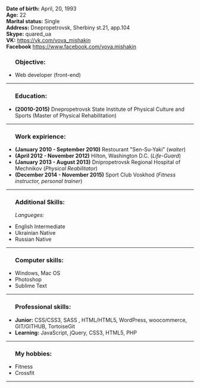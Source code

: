 <b>Date of birth:</b> April, 20, 1993<br>
<b>Age:</b> 22 <br>
<b>Marital status:</b> Single</b></br>
<b>Address:</b> Dnepropetrovsk, Sherbiny st.21, app.104</br>
<b>Skype:</b> quared_ua<br>
<b>VK:</b> https://vk.com/vova_mishakin<br>
<b>Facebook</b> https://www.facebook.com/vova.mishakin<br>
<ul><h3>Objective:</h3>

<li>Web developer (front-end)<br></li></ul><hr>

<ul><h3>Education:</h3>

<li><b>(20010-2015)</b> Dnepropetrovsk State Institute of Physical Culture and Sports (Master of Physical Rehabilitation)<br></li></ul><hr>
<ul><h3>Work expirience:</h3>

<li><b>(January 2010 - September 2010)</b> Restourant "Sen-Su-Yaki" (<i>waiter</i>)<br></li>
<li><b>(April 2012 - November 2012)</b> Hilton, Washington D.C. (<i>Life-Guard</i>)<br></li>
<li><b>(January 2013 - August 2013)</b> Dnipropetrovsk Regional Hospital of Mechnikov (<i>Physical Reabilitator</i>)<br></li>
<li><b>(December 2014 - November 2015)</b> Sport Club Voskhod (<i>Fitness instructor, personal trainer</i>)<br></li></ul><hr>

<ul><h3>Additional Skills:</h3>

<i>Langueges:</i><br>


<li>English Intermediate</li>
<li>Ukrainian Native</li>
<li>Russian Native</li></ul><hr>
<ul><h3>Computer skills:</h3>

<li>Windows, Mac OS</li>
<li>Photoshop</li>
<li>Sublime Text</li></ul><hr>
<ul><h3>Professional skills:</h3>

<li><b>Junior:</b> CSS/CSS3, SASS , HTML/HTML5, WordPress, woocommerce, GIT/GITHUB, TortoiseGit</li>
<li><b>Learning:</b> JavaScript, jQuery, CSS3, HTML5, PHP</li></ul><hr>
<ul><h3>My hobbies:</h3>
<li>Fitness</li>
<li>Crossfit</li></ul><hr>
